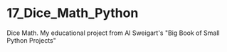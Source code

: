 # 17_Dice_Math_Python

Dice Math. My educational project from Al Sweigart's "Big Book of Small Python Projects"
